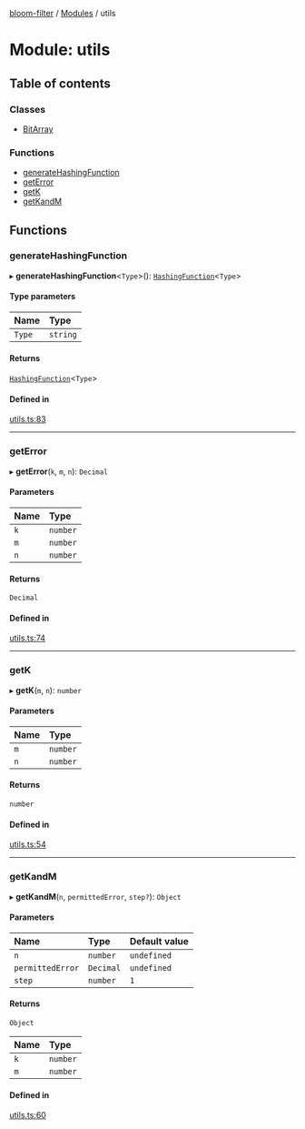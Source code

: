 [bloom-filter](../README.md) / [Modules](../modules.md) / utils

# Module: utils

## Table of contents

### Classes

- [BitArray](../classes/utils.BitArray.md)

### Functions

- [generateHashingFunction](utils.md#generatehashingfunction)
- [getError](utils.md#geterror)
- [getK](utils.md#getk)
- [getKandM](utils.md#getkandm)

## Functions

### generateHashingFunction

▸ **generateHashingFunction**<`Type`\>(): [`HashingFunction`](../interfaces/types.HashingFunction.md)<`Type`\>

#### Type parameters

| Name | Type |
| :------ | :------ |
| `Type` | `string` |

#### Returns

[`HashingFunction`](../interfaces/types.HashingFunction.md)<`Type`\>

#### Defined in

[utils.ts:83](https://github.com/rymnc/bloom-filter-ts/blob/62b3fce/lib/utils.ts#L83)

___

### getError

▸ **getError**(`k`, `m`, `n`): `Decimal`

#### Parameters

| Name | Type |
| :------ | :------ |
| `k` | `number` |
| `m` | `number` |
| `n` | `number` |

#### Returns

`Decimal`

#### Defined in

[utils.ts:74](https://github.com/rymnc/bloom-filter-ts/blob/62b3fce/lib/utils.ts#L74)

___

### getK

▸ **getK**(`m`, `n`): `number`

#### Parameters

| Name | Type |
| :------ | :------ |
| `m` | `number` |
| `n` | `number` |

#### Returns

`number`

#### Defined in

[utils.ts:54](https://github.com/rymnc/bloom-filter-ts/blob/62b3fce/lib/utils.ts#L54)

___

### getKandM

▸ **getKandM**(`n`, `permittedError`, `step?`): `Object`

#### Parameters

| Name | Type | Default value |
| :------ | :------ | :------ |
| `n` | `number` | `undefined` |
| `permittedError` | `Decimal` | `undefined` |
| `step` | `number` | `1` |

#### Returns

`Object`

| Name | Type |
| :------ | :------ |
| `k` | `number` |
| `m` | `number` |

#### Defined in

[utils.ts:60](https://github.com/rymnc/bloom-filter-ts/blob/62b3fce/lib/utils.ts#L60)
